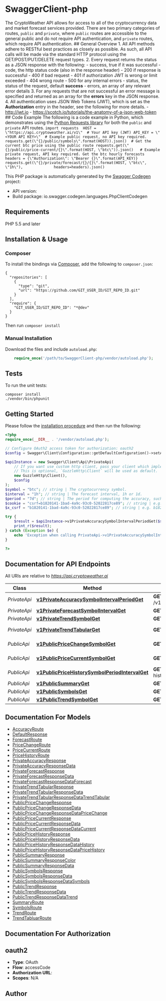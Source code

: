 # SwaggerClient-php
The CryptoWeather API allows for access to all of the cryptocurrency data and market forecast services provided. There are two primary categories of routes, `public` and `private`, where `public` routes are accessible to the general public and do not require API authentication, and `private` routes, which require API authentication.  ## General Overview  1. All API methods adhere to RESTful best practices as closely as possible. As such, all API calls will be made via the standard HTTP protocol using the GET/POST/PUT/DELETE request types.  2. Every request returns the status as a JSON response with the following:     - success, true if it was successful     - code, the http status code (also in the response header)         - 200 if response is successful         - 400 if bad request         - 401 if authorization JWT is wrong or limit exceeded         - 404 wrong route         - 500 for any internal errors     - status, the status of the request, default **success**     - errors, an array of any relevant error details  3. For any requests that are not successful an error message is specified and returned as an array for the **errors** key in the JSON response.  4. All authentication uses JSON Web Tokens (JWT), which is set as the **Authorization** entry in the header, see the following for more details.     - http://jwt.io     - https://scotch.io/tutorials/the-anatomy-of-a-json-web-token  ## Code Example  The following is a code example in Python, which demonstrates using the [Python Requests library](https://requests.readthedocs.io/en/master/) for both the `public` and `private` API routes.  ``` import requests  HOST = \"https://api.cryptoweather.ai/v1\"  # Your API key (JWT) API_KEY = \"<YOUR API KEY>\"  # Example public request, no API key required. requests.get(\"{}/public/symbols\".format(HOST)).json()  # Get the current btc price using the public route requests.get(\"{}/public/price-current/{}\".format(HOST, \"btc\")).json()   # Example private request, API key required. Get the btc hourly forecasts headers = {\"Authorization\": \"Bearer {}\".format(API_KEY)} requests.get(\"{}/private/forecast/{}/{}\".format(HOST, \"btc\", \"1h\"),              headers=headers).json() ```

This PHP package is automatically generated by the [Swagger Codegen](https://github.com/swagger-api/swagger-codegen) project:

- API version: 
- Build package: io.swagger.codegen.languages.PhpClientCodegen

## Requirements

PHP 5.5 and later

## Installation & Usage
### Composer

To install the bindings via [Composer](http://getcomposer.org/), add the following to `composer.json`:

```
{
  "repositories": [
    {
      "type": "git",
      "url": "https://github.com/GIT_USER_ID/GIT_REPO_ID.git"
    }
  ],
  "require": {
    "GIT_USER_ID/GIT_REPO_ID": "*@dev"
  }
}
```

Then run `composer install`

### Manual Installation

Download the files and include `autoload.php`:

```php
    require_once('/path/to/SwaggerClient-php/vendor/autoload.php');
```

## Tests

To run the unit tests:

```
composer install
./vendor/bin/phpunit
```

## Getting Started

Please follow the [installation procedure](#installation--usage) and then run the following:

```php
<?php
require_once(__DIR__ . '/vendor/autoload.php');

// Configure OAuth2 access token for authorization: oauth2
$config = Swagger\Client\Configuration::getDefaultConfiguration()->setAccessToken('YOUR_ACCESS_TOKEN');

$apiInstance = new Swagger\Client\Api\PrivateApi(
    // If you want use custom http client, pass your client which implements `GuzzleHttp\ClientInterface`.
    // This is optional, `GuzzleHttp\Client` will be used as default.
    new GuzzleHttp\Client(),
    $config
);
$symbol = "btc"; // string | The cryptocurrency symbol.
$interval = "1h"; // string | The forecast interval, 1h or 1d.
$period = "7d"; // string | The period for computing the accuracy, such as the past 7 days.
$cookie = "csrf=b1820141-1bad-4a9c-93c0-52022817ce89"; // string | e.g. csrf=b1820141-1bad-4a9c-93c0-52022817ce89
$x_csrf = "b1820141-1bad-4a9c-93c0-52022817ce89"; // string | e.g. b1820141-1bad-4a9c-93c0-52022817ce89

try {
    $result = $apiInstance->v1PrivateAccuracySymbolIntervalPeriodGet($symbol, $interval, $period, $cookie, $x_csrf);
    print_r($result);
} catch (Exception $e) {
    echo 'Exception when calling PrivateApi->v1PrivateAccuracySymbolIntervalPeriodGet: ', $e->getMessage(), PHP_EOL;
}

?>
```

## Documentation for API Endpoints

All URIs are relative to *https://api.cryptoweather.ai*

Class | Method | HTTP request | Description
------------ | ------------- | ------------- | -------------
*PrivateApi* | [**v1PrivateAccuracySymbolIntervalPeriodGet**](docs/Api/PrivateApi.md#v1privateaccuracysymbolintervalperiodget) | **GET** /v1/private/accuracy/{symbol}/{interval}/{period} | Accuracy
*PrivateApi* | [**v1PrivateForecastSymbolIntervalGet**](docs/Api/PrivateApi.md#v1privateforecastsymbolintervalget) | **GET** /v1/private/forecast/{symbol}/{interval} | Forecast
*PrivateApi* | [**v1PrivateTrendSymbolGet**](docs/Api/PrivateApi.md#v1privatetrendsymbolget) | **GET** /v1/private/trend/{symbol} | Trend
*PrivateApi* | [**v1PrivateTrendTabularGet**](docs/Api/PrivateApi.md#v1privatetrendtabularget) | **GET** /v1/private/trend-tabular | Trend Tabular
*PublicApi* | [**v1PublicPriceChangeSymbolGet**](docs/Api/PublicApi.md#v1publicpricechangesymbolget) | **GET** /v1/public/price-change/{symbol} | Price Change
*PublicApi* | [**v1PublicPriceCurrentSymbolGet**](docs/Api/PublicApi.md#v1publicpricecurrentsymbolget) | **GET** /v1/public/price-current/{symbol} | Price Current
*PublicApi* | [**v1PublicPriceHistorySymbolPeriodIntervalGet**](docs/Api/PublicApi.md#v1publicpricehistorysymbolperiodintervalget) | **GET** /v1/public/price-history/{symbol}/{period}/{interval} | Price History
*PublicApi* | [**v1PublicSummaryGet**](docs/Api/PublicApi.md#v1publicsummaryget) | **GET** /v1/public/summary | Summary
*PublicApi* | [**v1PublicSymbolsGet**](docs/Api/PublicApi.md#v1publicsymbolsget) | **GET** /v1/public/symbols | Symbols
*PublicApi* | [**v1PublicTrendSymbolGet**](docs/Api/PublicApi.md#v1publictrendsymbolget) | **GET** /v1/public/trend/{symbol} | Trend


## Documentation For Models

 - [AccuracyRoute](docs/Model/AccuracyRoute.md)
 - [DefaultResponse](docs/Model/DefaultResponse.md)
 - [ForecastRoute](docs/Model/ForecastRoute.md)
 - [PriceChangeRoute](docs/Model/PriceChangeRoute.md)
 - [PriceCurrentRoute](docs/Model/PriceCurrentRoute.md)
 - [PriceHistoryRoute](docs/Model/PriceHistoryRoute.md)
 - [PrivateAccuracyResponse](docs/Model/PrivateAccuracyResponse.md)
 - [PrivateAccuracyResponseData](docs/Model/PrivateAccuracyResponseData.md)
 - [PrivateForecastResponse](docs/Model/PrivateForecastResponse.md)
 - [PrivateForecastResponseData](docs/Model/PrivateForecastResponseData.md)
 - [PrivateForecastResponseDataForecast](docs/Model/PrivateForecastResponseDataForecast.md)
 - [PrivateTrendTabularResponse](docs/Model/PrivateTrendTabularResponse.md)
 - [PrivateTrendTabularResponseData](docs/Model/PrivateTrendTabularResponseData.md)
 - [PrivateTrendTabularResponseDataTrendTabular](docs/Model/PrivateTrendTabularResponseDataTrendTabular.md)
 - [PublicPriceChangeResponse](docs/Model/PublicPriceChangeResponse.md)
 - [PublicPriceChangeResponseData](docs/Model/PublicPriceChangeResponseData.md)
 - [PublicPriceChangeResponseDataPriceChange](docs/Model/PublicPriceChangeResponseDataPriceChange.md)
 - [PublicPriceCurrentResponse](docs/Model/PublicPriceCurrentResponse.md)
 - [PublicPriceCurrentResponseData](docs/Model/PublicPriceCurrentResponseData.md)
 - [PublicPriceCurrentResponseDataCurrent](docs/Model/PublicPriceCurrentResponseDataCurrent.md)
 - [PublicPriceHistoryResponse](docs/Model/PublicPriceHistoryResponse.md)
 - [PublicPriceHistoryResponseData](docs/Model/PublicPriceHistoryResponseData.md)
 - [PublicPriceHistoryResponseDataHistory](docs/Model/PublicPriceHistoryResponseDataHistory.md)
 - [PublicPriceHistoryResponseDataPriceHistory](docs/Model/PublicPriceHistoryResponseDataPriceHistory.md)
 - [PublicSummaryResponse](docs/Model/PublicSummaryResponse.md)
 - [PublicSummaryResponseColor](docs/Model/PublicSummaryResponseColor.md)
 - [PublicSummaryResponseData](docs/Model/PublicSummaryResponseData.md)
 - [PublicSymbolsResponse](docs/Model/PublicSymbolsResponse.md)
 - [PublicSymbolsResponseData](docs/Model/PublicSymbolsResponseData.md)
 - [PublicSymbolsResponseDataSymbols](docs/Model/PublicSymbolsResponseDataSymbols.md)
 - [PublicTrendResponse](docs/Model/PublicTrendResponse.md)
 - [PublicTrendResponseData](docs/Model/PublicTrendResponseData.md)
 - [PublicTrendResponseDataTrend](docs/Model/PublicTrendResponseDataTrend.md)
 - [SummaryRoute](docs/Model/SummaryRoute.md)
 - [SymbolsRoute](docs/Model/SymbolsRoute.md)
 - [TrendRoute](docs/Model/TrendRoute.md)
 - [TrendTabluarRoute](docs/Model/TrendTabluarRoute.md)


## Documentation For Authorization


## oauth2

- **Type**: OAuth
- **Flow**: accessCode
- **Authorization URL**: 
- **Scopes**: N/A


## Author




